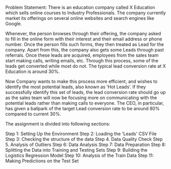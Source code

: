 Problem Statement: There is an education company called X Education which sells online courses to Industry Professionals. The company currently market its offerings on several online websites and search engines like Google.

Whenever, the person browses through their offering, the company asked to fill in the online form with their interest and their email address or phone number. Once the person fills such forms, they then treated as Lead for the company. Apart from this, the company also gets some Leads through past referrals. Once these leads are acquired, employees from the sales team start making calls, writing emails, etc. Through this process, some of the leads get converted while most do not. The typical lead conversion rate at X Education is around 30%.

Now Company wants to make this process more efficient, and wishes to identify the most potential leads, also known as ‘Hot Leads’. If they successfully identify this set of leads, the lead conversion rate should go up as the sales team will now be focusing more on communicating with the potential leads rather than making calls to everyone. The CEO, in particular, has given a ballpark of the target Lead conversion rate to be around 80% compared to current 30%.

The assignment is divided into following sections:

Step 1: Setting Up the Environment
Step 2: Loading the 'Leads' CSV File
Step 3: Checking the structure of the data
Step 4. Data Quality Check
Step 5. Analysis of Outliers
Step 6: Data Analysis
Step 7: Data Preparation
Step 8: Splitting the Data into Training and Testing Sets
Step 9: Building the Logistics Regression Model
Step 10: Analysis of the Train Data
Step 11: Making Predictions on the Test Set
